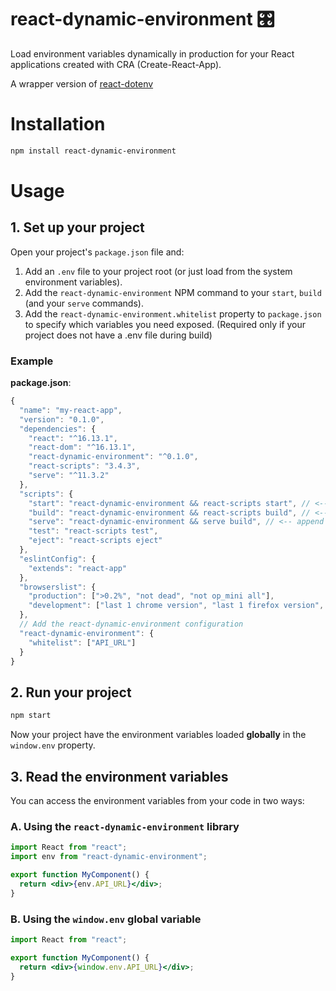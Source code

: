 # react-dynamic-environment 🎛

Load environment variables dynamically in production for your React applications created with CRA (Create-React-App).

A wrapper version of [react-dotenv](https://www.npmjs.com/package/react-dotenv)


# Installation

```sh
npm install react-dynamic-environment
```

# Usage

## 1. Set up your project

Open your project's `package.json` file and:

1. Add an `.env` file to your project root (or just load from the system environment variables).
1. Add the `react-dynamic-environment` NPM command to your `start`, `build` (and your `serve` commands).
1. Add the `react-dynamic-environment.whitelist` property to `package.json` to specify which variables you need exposed. (Required only if your project does not have a .env file during build)

### Example

**package.json**:
```js
{
  "name": "my-react-app",
  "version": "0.1.0",
  "dependencies": {
    "react": "^16.13.1",
    "react-dom": "^16.13.1",
    "react-dynamic-environment": "^0.1.0",
    "react-scripts": "3.4.3",
    "serve": "^11.3.2"
  },
  "scripts": {
    "start": "react-dynamic-environment && react-scripts start", // <-- append command
    "build": "react-dynamic-environment && react-scripts build", // <-- append command
    "serve": "react-dynamic-environment && serve build", // <-- append command
    "test": "react-scripts test",
    "eject": "react-scripts eject"
  },
  "eslintConfig": {
    "extends": "react-app"
  },
  "browserslist": {
    "production": [">0.2%", "not dead", "not op_mini all"],
    "development": ["last 1 chrome version", "last 1 firefox version", "last 1 safari version"]
  },
  // Add the react-dynamic-environment configuration
  "react-dynamic-environment": {
    "whitelist": ["API_URL"]
  }
}
```

## 2. Run your project

```sh
npm start
```

Now your project have the environment variables loaded **globally** in the `window.env` property.

## 3. Read the environment variables

You can access the environment variables from your code in two ways:

### A. Using the `react-dynamic-environment` library

```jsx
import React from "react";
import env from "react-dynamic-environment";

export function MyComponent() {
  return <div>{env.API_URL}</div>;
}
```

### B. Using the `window.env` global variable

```jsx
import React from "react";

export function MyComponent() {
  return <div>{window.env.API_URL}</div>;
}
```